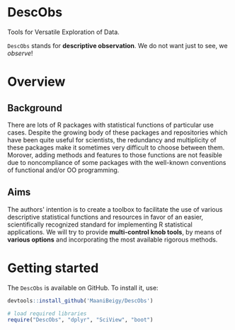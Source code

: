 # DescObs
Tools for Versatile Exploration of Data.

`DescObs` stands for **descriptive observation**. 
We do not want just to see, we *observe*! 

# Overview
## Background
There are lots of R packages with statistical functions of particular use cases.
Despite the growing body of these packages and repositories which have been
quite useful for scientists, the redundancy and multiplicity of these packages
make it sometimes very difficult to choose between them. Morover, adding 
methods and features to those functions are not feasible due to noncompliance 
of some packages with the well-known conventions of functional and/or OO
programming. 
## Aims
The authors' intention is to create a toolbox to facilitate the use of various 
descriptive statistical functions and resources in favor of an easier, 
scientifically recognized standard for implementing R statistical applications. 
We will try to provide **multi-control knob tools**, by means of  
**various options**  and incorporating the most available rigorous methods. 

# Getting started

The `DescObs` is available on GitHub. To install it, use:  

```r
devtools::install_github('MaaniBeigy/DescObs')
```

```r
# load required libraries
require("DescObs", "dplyr", "SciView", "boot")
```

